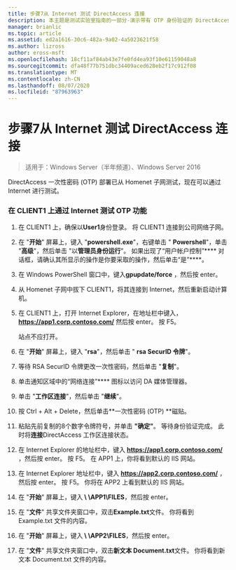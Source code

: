 ```yaml
---
title: 步骤7从 Internet 测试 DirectAccess 连接
description: 本主题是测试实验室指南的一部分-演示带有 OTP 身份验证的 DirectAccess 和用于 Windows Server 2016 的 RSA SecurID
manager: brianlic
ms.topic: article
ms.assetid: ed2a1616-30c6-482a-9a02-4a5023621f58
ms.author: lizross
author: eross-msft
ms.openlocfilehash: 18cf11af84ab43e7fe0fd4ea93f10e61159048a8
ms.sourcegitcommit: dfa48f77b751dbc34409aced628eb2f17c912f08
ms.translationtype: MT
ms.contentlocale: zh-CN
ms.lasthandoff: 08/07/2020
ms.locfileid: "87963963"
---
```

# <a name="step-7-test-directaccess-connectivity-from-the-internet"></a>步骤7从 Internet 测试 DirectAccess 连接

>适用于：Windows Server（半年频道）、Windows Server 2016

DirectAccess 一次性密码 (OTP) 部署已从 Homenet 子网测试，现在可以通过 Internet 进行测试。

### <a name="to-test-otp-functionality-from-the-internet-on-client1"></a>在 CLIENT1 上通过 Internet 测试 OTP 功能

1. 在 CLIENT1 上，确保以**User1**身份登录。 将 CLIENT1 连接到公司网络子网。

2. 在 "**开始**" 屏幕上，键入 "**powershell.exe**"，右键单击 " **Powershell**"，单击 "**高级**"，然后单击 "以**管理员身份运行**"。 如果出现了“用户帐户控制”**** 对话框，请确认其所显示的操作是你要采取的操作，然后单击“是”****。

3. 在 Windows PowerShell 窗口中，键入**gpupdate/force** ，然后按 enter。

4. 从 Homenet 子网中拔下 CLIENT1，将其连接到 Internet，然后重新启动计算机。

5. 在 CLIENT1 上，打开 Internet Explorer，在地址栏中键入， **https://app1.corp.contoso.com/** 然后按 enter。 按 F5。

   站点不应打开。

6. 在 "**开始**" 屏幕上，键入 "**rsa**"，然后单击 " **rsa SecurID 令牌**"。

7. 等待 RSA SecurID 令牌更改一次性密码，然后单击 "**复制**"。

8. 单击通知区域中的“网络连接”**** 图标以访问 DA 媒体管理器。

9. 单击 "**工作区连接**"，然后单击 "**继续**"。

10. 按 Ctrl + Alt + Delete，然后单击**一次性密码 (OTP) **磁贴。

11. 粘贴先前复制的8个数字令牌符号，并单击 **"确定"**。 等待身份验证完成。 此时将**连接**DirectAccess 工作区连接状态。

12. 在 Internet Explorer 的地址栏中，键入 **https://app1.corp.contoso.com/** ，然后按 enter。 按 F5。 在 APP1 上，你将看到默认的 IIS 网站。

13. 在 Internet Explorer 地址栏中，键入 **https://app2.corp.contoso.com/** ，然后按 enter。 按 F5。 你将在 APP2 上看到默认的 IIS 网站。

14. 在 "**开始**" 屏幕上，键入<strong> \\ \APP1\FILES</strong>，然后按 enter。

15. 在 "**文件**" 共享文件夹窗口中，双击**Example.txt**文件。 你将看到 Example.txt 文件的内容。

16. 在 "**开始**" 屏幕上，键入<strong> \\ \APP2\FILES</strong>，然后按 enter。

17. 在 "**文件**" 共享文件夹窗口中，双击**新文本 Document.txt**文件。 你将看到新文本 Document.txt 文件的内容。



